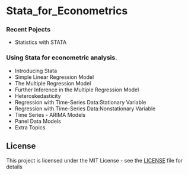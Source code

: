 # Stata_for_Econometrics

### Recent Pojects
- Statistics with STATA

### Using Stata for econometric analysis.

- Introducing Stata
- Simple Linear Regression Model 
- The Multiple Regression Model 
- Further Inference in the Multiple Regression Model 
- Heteroskedasticity 
- Regression with Time-Series Data:Stationary Variable 
- Regression with Time-Series Data:Nonstationary Variable 
- Time Series - ARIMA Models
- Panel Data Models 
- Extra Topics

## License
This project is licensed under the MIT License - see the [LICENSE](LICENSE) file for details

